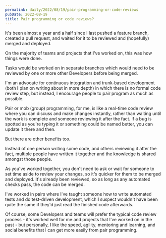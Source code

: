 ```yaml
---
permalink: daily/2022/08/19/pair-programming-or-code-reviews
pubDate: 2022-08-19
title: Pair programming or code reviews?
---
```


It's been almost a year and a half since I last pushed a feature branch, created a pull request, and waited for it to be reviewed and (hopefully) merged and deployed.

On the majority of teams and projects that I've worked on, this was how things were done.

Tasks would be worked on in separate branches which would need to be reviewed by one or more other Developers before being merged.

I'm an advocate for continuous integration and trunk-based development (both I plan on writing about in more depth) in which there is no formal code review step, but instead, I encourage people to pair program as much as possible.

Pair or mob (group) programming, for me, is like a real-time code review where you can discuss and make changes instantly, rather than waiting until the work is complete and someone reviewing it after the fact. If a bug is spotted as you're typing it or something could be named better, you can update it there and then.

But there are other benefits too.

Instead of one person writing some code, and others reviewing it after the fact, multiple people have written it together and the knowledge is shared amongst those people.

As you've worked together, you don't need to ask or wait for someone to set time aside to review your changes, so it's quicker for them to be merged and deployed. It's already been reviewed, so as long as any automated checks pass, the code can be merged.

I've worked in pairs where I've taught someone how to write automated tests and do test-driven development, which I suspect wouldn't have been quite the same if they'd just read the finished code afterwards.

Of course, some Developers and teams will prefer the typical code review process - it's worked well for me and projects that I've worked on in the past - but personally, I like the speed, agility, mentoring and learning, and social benefits that I can get more easily from pair programming.
